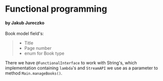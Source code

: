 # Functional programming
#### by Jakub Jureczko

Book model field's:
> - Title 
> - Page number
> - enum for Book type

There we have `@FunctionalInterface` to work with String's,
which implementation containing `lambda`'s and `StreamAPI` we use as a parameter to method `Main.manageBooks()`.
